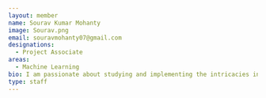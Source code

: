 ```yaml
---
layout: member
name: Sourav Kumar Mohanty
image: Sourav.png
email: souravmohanty07@gmail.com
designations: 
  - Project Associate
areas:
  - Machine Learning
bio: I am passionate about studying and implementing the intricacies in Artificial Intelligence. Currently, I am working on understanding different ways of embedding the representation of the networks. 
type: staff
---
```

